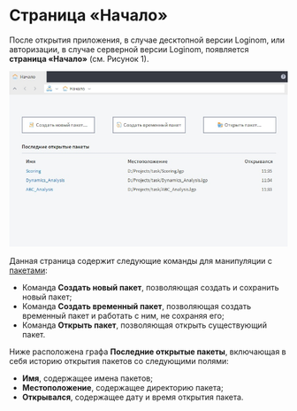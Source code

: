 # Страница «Начало»

После открытия приложения, в случае десктопной версии Loginom, или авторизации, в случае серверной версии Loginom, появляется **страница «Начало»** (см. Рисунок 1).

![Страница «Начало»](./home-page.png)

Данная страница содержит следующие команды для манипуляции с [пакетами](../quick-start/package.md):

* Команда **Создать новый пакет**, позволяющая создать и сохранить новый пакет;
* Команда **Создать временный пакет**, позволяющая создать временный пакет и работать с ним, не сохраняя его;
* Команда **Открыть пакет**, позволяющая открыть существующий пакет.

Ниже расположена графа **Последние открытые пакеты**, включающая в себя историю открытия пакетов со следующими полями:
* **Имя**, содержащее имена пакетов;
* **Местоположение**, содержащее директорию пакета;
* **Открывался**, содержащее дату и время открытия пакета.